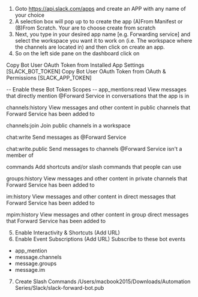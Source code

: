 1. Goto https://api.slack.com/apps and create an APP with any name of your choice 
2. A selection box will pop up to to create the app (A)From Manifest or (B)From Scratch. Your are to choose create from scratch 
3. Next, you type in your desired app name [e.g. Forwarding service] and select the workspace you want it to work on (i.e. The workspace where the channels are located in) and then click on create an app.
4. So on the left side pane on the dashboard click on 


Copy Bot User OAuth Token from Installed App Settings [SLACK_BOT_TOKEN]
Copy Bot User OAuth Token from OAuth & Permissions [SLACK_APP_TOKEN]

-- Enable these Bot Token Scopes --
app_mentions:read
View messages that directly mention @Forward Service in conversations that the app is in

channels:history
View messages and other content in public channels that Forward Service has been added to

channels:join
Join public channels in a workspace

chat:write
Send messages as @Forward Service

chat:write.public
Send messages to channels @Forward Service isn't a member of

commands
Add shortcuts and/or slash commands that people can use

groups:history
View messages and other content in private channels that Forward Service has been added to

im:history
View messages and other content in direct messages that Forward Service has been added to

mpim:history
View messages and other content in group direct messages that Forward Service has been added to

5. Enable Interactivity & Shortcuts (Add URL)
6. Enable Event Subscriptions (Add URL)
Subscribe to these bot events
- app_mention
- message.channels
- message.groups
- message.im
7. Create Slash Commands
/Users/macbook2015/Downloads/Automation Series/Slack/slack-forward-bot.pub